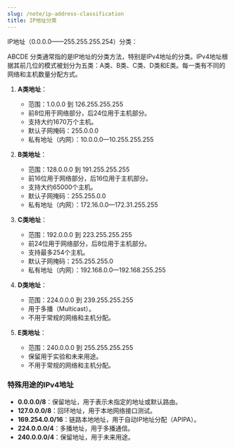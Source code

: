 ```yaml
---
slug: /note/ip-address-classification
title: IP地址分类
---
```

IP地址（0.0.0.0——255.255.255.254）分类：

ABCDE 分类通常指的是IP地址的分类方法，特别是IPv4地址的分类。IPv4地址根据其前几位的模式被划分为五类：A类、B类、C类、D类和E类。每一类有不同的网络和主机数量分配方式。

1. **A类地址**：
    
    - 范围：1.0.0.0 到 126.255.255.255
    - 前8位用于网络部分，后24位用于主机部分。
    - 支持大约1670万个主机。
    - 默认子网掩码：255.0.0.0
    - 私有地址（内网）：10.0.0.0—10.255.255.255

2. **B类地址**：
    - 范围：128.0.0.0 到 191.255.255.255
    - 前16位用于网络部分，后16位用于主机部分。
    - 支持大约65000个主机。
    - 默认子网掩码：255.255.0.0
    - 私有地址（内网）：172.16.0.0—172.31.255.255

3. **C类地址**：
    - 范围：192.0.0.0 到 223.255.255.255
    - 前24位用于网络部分，后8位用于主机部分。
    - 支持最多254个主机。
    - 默认子网掩码：255.255.255.0
    - 私有地址（内网）：192.168.0.0—192.168.255.255

4. **D类地址**：
    - 范围：224.0.0.0 到 239.255.255.255
    - 用于多播（Multicast）。
    - 不用于常规的网络和主机分配。

5. **E类地址**：
    - 范围：240.0.0.0 到 255.255.255.255
    - 保留用于实验和未来用途。
    - 不用于常规的网络和主机分配。

### 特殊用途的IPv4地址
- **0.0.0.0/8**：保留地址，用于表示未指定的地址或默认路由。
- **127.0.0.0/8**：回环地址，用于本地网络接口测试。
- **169.254.0.0/16**：链路本地地址，用于自动IP地址分配（APIPA）。
- **224.0.0.0/4**：多播地址，用于多播通信。
- **240.0.0.0/4**：保留地址，用于未来用途。


